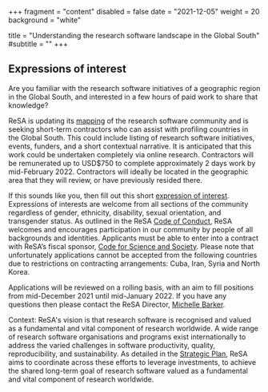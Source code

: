 +++
fragment = "content"
disabled = false
date = "2021-12-05"
weight = 20
background = "white"

title = "Understanding the research software landscape in the Global South"
#subtitle = ""
+++

## Expressions of interest

Are you familiar with the research software initiatives of a geographic region in the Global South, and interested in a few hours of paid work to share that knowledge?

ReSA is updating its [mapping](https://zenodo.org/record/3699950) of the research software community and is seeking short-term contractors who can assist with profiling countries in the Global South. This could include listing of research software initiatives, events, funders, and a short contextual narrative. It is anticipated that this work could be undertaken completely via online research. Contractors will be remunerated up to USD$750 to complete approximately 2 days work by mid-February 2022. Contractors will ideally be located in the geographic area that they will review, or have previously resided there. 

If this sounds like you, then fill out this short [expression of interest](https://airtable.com/shrh1QhvV5REOfiIl). Expressions of interests are welcome from all sections of the community regardless of gender, ethnicity, disability, sexual orientation, and transgender status. As outlined in the ReSA [Code of Conduct](https://www.researchsoft.org/code-of-conduct/), ReSA welcomes and encourages participation in our community by people of all backgrounds and identities. Applicants must be able to enter into a contract with ReSA’s fiscal sponsor, [Code for Science and Society](https://codeforscience.org/). Please note that unfortunately applications cannot be accepted from the following countries due to restrictions on contracting arrangements: Cuba, Iran, Syria and North Korea.

Applications will be reviewed on a rolling basis, with an aim to fill positions from mid-December 2021 until mid-January 2022. If you have any questions then please contact the ReSA Director, [Michelle Barker](mailto:info@researchsoft.org).

Context: ReSA's vision is that research software is recognised and valued as a fundamental and vital component of research worldwide. A wide range of research software organisations and programs exist internationally to address the varied challenges in software productivity, quality, reproducibility, and sustainability. As detailed in the [Strategic Plan](https://www.researchsoft.org/documents/Strategic_Plan_2021-23.pdf), ReSA aims to coordinate across these efforts to leverage investments, to achieve the shared long-term goal of research software valued as a fundamental and vital component of research worldwide.


